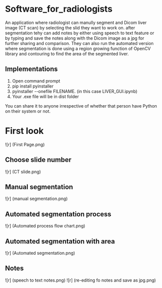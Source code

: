 # Software_for_radiologists
An application where radiologist can manully segment and Dicom liver image (CT scan) by selecting the slid they want to work on. after segmentation tehy can add notes by either using speech to text feature or by typing and save the notes along with the Dicom image as a jpg for further sharing and comparison.
They can also run the automated version where segmentation is done using a region growing function of OpenCV library and contouring to find the area of the segmented liver.

## Implementations

1. Open command prompt
2. pip install pyinstaller
3. pyinstaller --onefile FILENAME. (in this case LIVER_GUI.ipynb)
4. Your .exe file will be in dist folder

You can share it to anyone irrespective of whether that person have Python on their system or not.

# First look
![r] (First Page.png)

## Choose slide number
![r] (CT slide.png)

## Manual segmentation
![r] (manual segmentation.png)

## Automated segmentation process
![r] (Automated process flow chart.png)

## Automated segmentation with area
![r] (Automated segmentation.png)

## Notes
![r] (speech to text notes.png)
![r] (re-editing fo notes and save as jpg.png)
